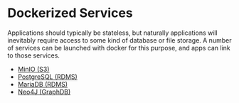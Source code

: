 # Dockerized Services

Applications should typically be stateless, but naturally applications will inevitably require access to some kind of database or file storage. A number of services can be launched with docker for this purpose, and apps can link to those services.

- [MinIO (S3)](./61-minio.md)
- [PostgreSQL (RDMS)](./62-postgres.md)
- [MariaDB (RDMS)](./63-mariadb.md)
- [Neo4J (GraphDB)](./64-neo4j.md)
